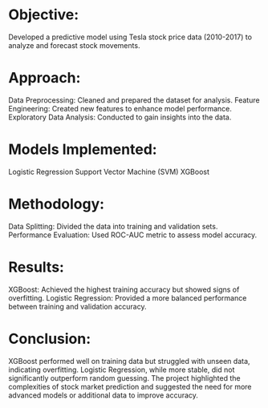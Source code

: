 # Objective: 
Developed a predictive model using Tesla stock price data (2010-2017) to analyze and forecast stock movements.

# Approach:

Data Preprocessing: Cleaned and prepared the dataset for analysis.
Feature Engineering: Created new features to enhance model performance.
Exploratory Data Analysis: Conducted to gain insights into the data.

# Models Implemented:

Logistic Regression
Support Vector Machine (SVM)
XGBoost

# Methodology:

Data Splitting: Divided the data into training and validation sets.
Performance Evaluation: Used ROC-AUC metric to assess model accuracy.

# Results:

XGBoost: Achieved the highest training accuracy but showed signs of overfitting.
Logistic Regression: Provided a more balanced performance between training and validation accuracy.

# Conclusion: 
XGBoost performed well on training data but struggled with unseen data, indicating overfitting. Logistic Regression, while more stable, did not significantly outperform random guessing. The project highlighted the complexities of stock market prediction and suggested the need for more advanced models or additional data to improve accuracy.
